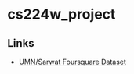 # cs224w_project

## Links

- [UMN/Sarwat Foursquare Dataset](https://archive.org/details/201309_foursquare_dataset_umn)
